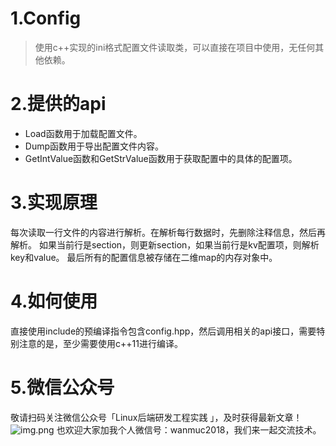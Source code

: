 # 1.Config
> 使用c++实现的ini格式配置文件读取类，可以直接在项目中使用，无任何其他依赖。

# 2.提供的api
- Load函数用于加载配置文件。
- Dump函数用于导出配置文件内容。
- GetIntValue函数和GetStrValue函数用于获取配置中的具体的配置项。

# 3.实现原理
每次读取一行文件的内容进行解析。在解析每行数据时，先删除注释信息，然后再解析。
如果当前行是section，则更新section，如果当前行是kv配置项，则解析key和value。
最后所有的配置信息被存储在二维map的内存对象中。

# 4.如何使用
直接使用include的预编译指令包含config.hpp，然后调用相关的api接口，需要特别注意的是，至少需要使用c++11进行编译。

# 5.微信公众号
敬请扫码关注微信公众号「Linux后端研发工程实践 」，及时获得最新文章！
![img.png](https://github.com/wanmuc/Config/blob/main/mp_account.png#pic_center=660*180)
也欢迎大家加我个人微信号：wanmuc2018，我们来一起交流技术。